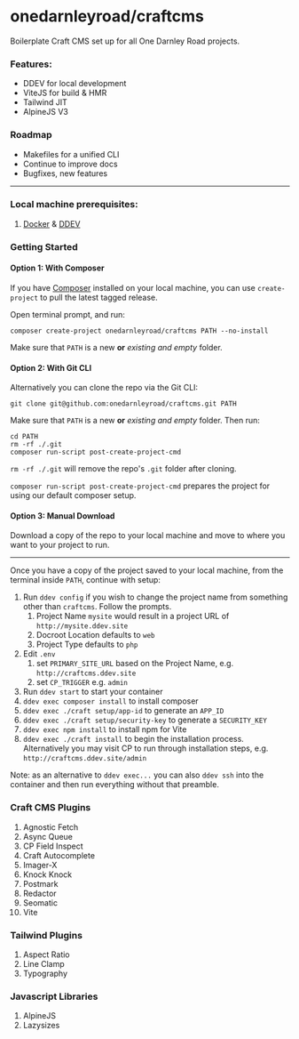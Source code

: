 # onedarnleyroad/craftcms

Boilerplate Craft CMS set up for all One Darnley Road projects.

### Features:

- DDEV for local development
- ViteJS for build & HMR
- Tailwind JIT
- AlpineJS V3

### Roadmap

- Makefiles for a unified CLI
- Continue to improve docs
- Bugfixes, new features

---

### Local machine prerequisites:

1. [Docker](https://www.docker.com/) & [DDEV](https://ddev.readthedocs.io/)

### Getting Started

#### Option 1: With Composer

If you have [Composer](https://getcomposer.org/) installed on your local machine,
you can use `create-project` to pull the latest tagged release.

Open terminal prompt, and run:

```
composer create-project onedarnleyroad/craftcms PATH --no-install
```

Make sure that `PATH` is a new **or** _existing and empty_ folder.

#### Option 2: With Git CLI

Alternatively you can clone the repo via the Git CLI:

```
git clone git@github.com:onedarnleyroad/craftcms.git PATH
```

Make sure that `PATH` is a new **or** _existing and empty_ folder. Then run:

```
cd PATH
rm -rf ./.git
composer run-script post-create-project-cmd
```

`rm -rf ./.git` will remove the repo's `.git` folder after cloning.

`composer run-script post-create-project-cmd` prepares the project for using our default composer setup.

#### Option 3: Manual Download

Download a copy of the repo to your local machine and move to where you want to your project to run.

----

Once you have a copy of the project saved to your local machine, from the terminal inside `PATH`, continue with setup:

1. Run `ddev config` if you wish to change the project name from something other than `craftcms`. Follow the prompts.
    1. Project Name `mysite` would result in a project URL of `http://mysite.ddev.site`
    2. Docroot Location defaults to `web`
    3. Project Type defaults to `php`
2. Edit `.env`
    1. set `PRIMARY_SITE_URL` based on the Project Name, e.g. `http://craftcms.ddev.site`
    2. set `CP_TRIGGER` e.g. `admin`
3. Run `ddev start` to start your container
4. `ddev exec composer install` to install composer
5. `ddev exec ./craft setup/app-id` to generate an `APP_ID`
6. `ddev exec ./craft setup/security-key` to generate a `SECURITY_KEY`
7. `ddev exec npm install` to install npm for Vite
8. `ddev exec ./craft install` to begin the installation process. Alternatively you may visit CP to run through installation steps, e.g. `http://craftcms.ddev.site/admin`

Note: as an alternative to `ddev exec...` you can also `ddev ssh` into the container and then run everything without that preamble.

### Craft CMS Plugins

1. Agnostic Fetch
2. Async Queue
3. CP Field Inspect
5. Craft Autocomplete
6. Imager-X
7. Knock Knock
8. Postmark
9. Redactor
10. Seomatic
11. Vite

### Tailwind Plugins

1. Aspect Ratio
1. Line Clamp
1. Typography

### Javascript Libraries

1. AlpineJS
1. Lazysizes
